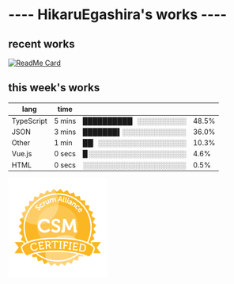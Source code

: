 # ---- HikaruEgashira's works ----

## recent works

[![ReadMe Card](https://github-readme-stats.vercel.app/api/pin/?username=twin-te&repo=twinte-front)](https://github.com/twin-te/twinte-front)

## this week's works

| lang        | time           |                       |        |
| ----------- | -------------- | --------------------- | ------ |
| TypeScript  | 5 mins         | ██████████▏░░░░░░░░░░ |  48.5% |
| JSON        | 3 mins         | ███████▌░░░░░░░░░░░░░ |  36.0% |
| Other       | 1 min          | ██▏░░░░░░░░░░░░░░░░░░ |  10.3% |
| Vue.js      | 0 secs         | ▉░░░░░░░░░░░░░░░░░░░░ |   4.6% |
| HTML        | 0 secs         | ░░░░░░░░░░░░░░░░░░░░░ |   0.5% |

<img src="./image/seal-csm.png" alt="" data-canonical-src="./image/seal-csm.png" width="200" height="200" />
